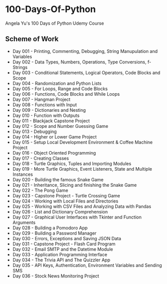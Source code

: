 # 100-Days-Of-Python
 Angela Yu's 100 Days of Python Udemy Course

## Scheme of Work
- Day 001 - Printing, Commenting, Debugging, String Manupulation and Variables
- Day 002 - Data Types, Numbers, Operations, Type Conversions, f-Strings
- Day 003 - Conditional Statements, Logical Operators, Code Blocks and Scope
- Day 004 - Randomization and Python Lists
- Day 005 - For Loops, Range and Code Blocks
- Day 006 - Functions, Code Blocks and While Loops
- Day 007 - Hangman Project
- Day 008 - Functions with Input
- Day 009 - Dictionaries and Nesting
- Day 010 - Function with Outputs
- Day 011 - Blackjack Capstone Project
- Day 012 - Scope and Number Guessing Game
- Day 013 - Debugging
- Day 014 - Higher or Lower Game Project
- Day 015 - Setup Local Development Environment & Coffee Machine Project
- Day 016 - Object Oriented Programming
- Day 017 - Creating Classes
- Day 018 - Turtle Graphics, Tuples and Importing Modules
- Day 019 - More Turtle Graphics, Event Listeners, State and Multiple Instances
- Day 020 - Building the famous Snake Game
- Day 021 - Inheritance, Slicing and finishing the Snake Game
- Day 022 - The Pong Game
- Day 023 - Capstone Project - Turtle Crossing Game
- Day 024 - Working with Local Files and Directories
- Day 025 - Working with CSV Files and Analyzing Data with Pandas
- Day 026 - List and Dictionary Comprehension
- Day 027 - Graphical User Interfaces with Tkinter and Function Arguments
- Day 028 - Building a Pomodoro App
- Day 029 - Building a Password Manager
- Day 030 - Errors, Exceptions and Saving JSON Data
- Day 031 - Capstone Project - Flash Card Program
- Day 032 - Email SMTP and the Datetime Module
- Day 033 - Application Programming Interface
- Day 034 - The Trivia API and The Quizzler App
- Day 035 - API Keys, Authentication, Environment Variables and Sending SMS
- Day 036 - Stock News Monitoring Project

